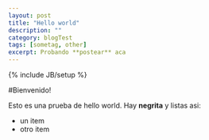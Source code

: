 ```yaml
---
layout: post
title: "Hello world"
description: ""
category: blogTest
tags: [sometag, other]
excerpt: Probando **postear** aca
---
```

{% include JB/setup %}

#Bienvenido!

Esto es una prueba de hello world. Hay **negrita** y listas asi:
- un item
- otro item

